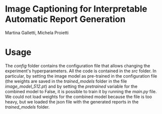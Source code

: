 # Image Captioning for Interpretable Automatic Report Generation
Martina Galletti, Michela Proietti

# Usage
The _config_ folder contains the configuration file that allows changing the experiment's hyperparameters.
All the code is contained in the _src_ folder.
In particular, by setting the image model as pre-trained in the configuration file (the weights are saved in the _trained_models_ folder in the file
_image_model_512.pt_) and by setting the _pretrained_ variable for the combined model to False, it is possible to train it by running the _main.py_ file.
We could not load weights for the combined model because the file is too heavy, but we loaded the json file with the generated reports in the _trained_models_
folder.
